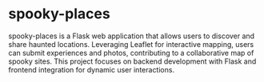 # spooky-places
spooky-places is a Flask web application that allows users to discover and share haunted locations. Leveraging Leaflet for interactive mapping, users can submit experiences and photos, contributing to a collaborative map of spooky sites. This project focuses on backend development with Flask and frontend integration for dynamic user interactions.
